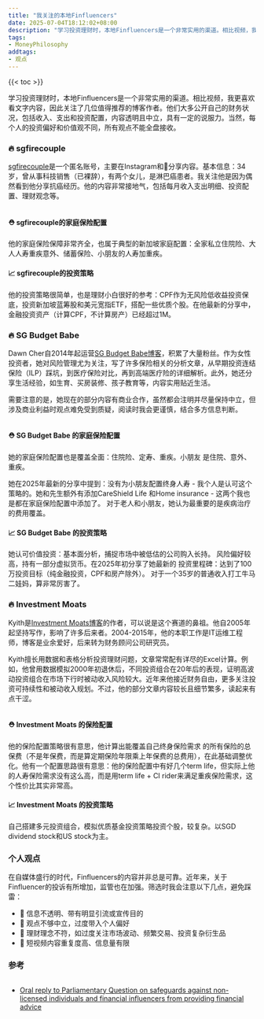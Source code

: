```yaml
---
title: "我关注的本地Finfluencers"
date: 2025-07-04T18:12:02+08:00
description: "学习投资理财时，本地Finfluencers是一个非常实用的渠道。相比视频，我更喜欢看文字内容，因此关注了几位值得推荐的博客作者。他们大多公开自己的财务状况，包括收入、支出和投资配置，内容透明且中立，具有一定的说服力。当然，每个人的投资偏好和价值观不同，所有观点不能全盘接收。"
tags: 
- MoneyPhilosophy
addtags:
- 观点
---
```


{{< toc >}}

学习投资理财时，本地Finfluencers是一个非常实用的渠道。相比视频，我更喜欢看文字内容，因此关注了几位值得推荐的博客作者。他们大多公开自己的财务状况，包括收入、支出和投资配置，内容透明且中立，具有一定的说服力。当然，每个人的投资偏好和价值观不同，所有观点不能全盘接收。

### 🔥 sgfirecouple

[sgfirecouple](https://www.instagram.com/sgfirecouple)是一个匿名账号，主要在Instagram和🍋分享内容。基本信息：34岁，曾从事科技销售（已裸辞），有两个女儿，是淋巴癌患者。我关注他是因为偶然看到他分享抗癌经历。他的内容非常接地气，包括每月收入支出明细、投资配置、理财观念等。

<div style="text-align: center">
    <span class="image fit"><img src="https://s3.ap-southeast-1.amazonaws.com/littlecheesecake.me/money.sense/finfluencers/finfluencer-sgfirecouple.png" alt="" /></span>
</div>

#### ⛑️ sgfirecouple的家庭保险配置

他的家庭保险保障非常齐全，也属于典型的新加坡家庭配置：全家私立住院险、大人人寿重疾意外、储蓄保险、小朋友的人寿加重疾。

#### 📈 sgfirecouple的投资策略

他的投资策略很简单，也是理财小白很好的参考：CPF作为无风险低收益投资保底，投资新加坡蓝筹股和美元宽指ETF，搭配一些优质个股。在他最新的分享中，金融投资资产（计算CPF，不计算房产）已经超过1M。

### 🔥 SG Budget Babe

Dawn Cher自2014年起运营[SG Budget Babe博客](https://sgbudgetbabe.com/)，积累了大量粉丝。作为女性投资者，她对风险管理尤为关注，写了许多保险相关的分析文章，从早期投资连结保险（ILP）踩坑，到医疗保险对比，再到高端医疗险的详细解析。此外，她还分享生活经验，如生育、买房装修、孩子教育等，内容实用贴近生活。

需要注意的是，她现在的部分内容有商业合作，虽然都会注明并尽量保持中立，但涉及商业利益时观点难免受到质疑，阅读时我会更谨慎，结合多方信息判断。

<div style="text-align: center">
    <span class="image fit"><img src="https://s3.ap-southeast-1.amazonaws.com/littlecheesecake.me/money.sense/finfluencers/finfluencer-sgbudgetbabe.png" alt="" /></span>
</div>

#### ⛑️ SG Budget Babe 的家庭保险配置

她的家庭保险配置也是覆盖全面：住院险、定寿、重疾。小朋友
是住院、意外、重疾。

她在2025年最新的分享中提到：没有为小朋友配置终身人寿 - 我个人是认可这个策略的。她和先生额外有添加CareShield Life 和Home insurance - 这两个我也是都在家庭保险配置中添加了。 对于老人和小朋友，她认为最重要的是疾病治疗的费用覆盖。

#### 📈 SG Budget Babe 的投资策略

她认可价值投资：基本面分析，捕捉市场中被低估的公司购入长持。 风险偏好较高，持有一部分虚拟货币。在2025年初分享了她最新的 投资里程碑：达到了100万投资目标（纯金融投资，CPF和房产除外）。 对于一个35岁的普通收入打工牛马二娃妈，算非常厉害了。


### 🔥 Investment Moats

Kyith是[Investment Moats博客](https://investmentmoats.com/)的作者，可以说是这个赛道的鼻祖。他自2005年起坚持写作，影响了许多后来者。2004-2015年，他的本职工作是IT运维工程师，博客是业余爱好，后来转为财务顾问公司研究员。

Kyith擅长用数据和表格分析投资理财问题，文章常常配有详尽的Excel计算。例如，他曾用数据模拟2000年初退休后，不同投资组合在20年后的表现，证明高波动投资组合在市场下行时被动收入风险较大。近年来他接近财务自由，更多关注投资可持续性和被动收入规划。不过，他的部分文章内容较长且细节繁多，读起来有点干涩。

<div style="text-align: center">
    <span class="image fit"><img src="https://s3.ap-southeast-1.amazonaws.com/littlecheesecake.me/money.sense/finfluencers/finfluencer-investmentmoats.png" alt="" /></span>
</div>

#### ⛑️ Investment Moats 的保险配置

他的保险配置策略很有意思，他计算出能覆盖自己终身保险需求 的所有保险的总保费（不是年保费，而是算定期保险年限乘上年保费的总费用），在此基础调整优化。他有一个配置思路很有意思：他的保险配置中有好几个term life，但实际上他的人寿保险需求没有这么高，而是用term life + CI rider来满足重疾保险需求，这个性价比其实非常高。

#### 📈 Investment Moats 的投资策略

自己搭建多元投资组合，模拟优质基金投资策略投资个股，较复杂。以SGD dividend stock和US stock为主。


### 个人观点

在自媒体盛行的时代，Finfluencers的内容并非总是可靠。近年来，关于Finfluencer的投诉有所增加，监管也在加强。筛选时我会注意以下几点，避免踩雷：

- 🚫 信息不透明、带有明显引流或宣传目的
- 🚫 观点不够中立，过度带入个人偏好
- 🚫 理财理念不符，如过度关注市场波动、频繁交易、投资复杂衍生品
- 🚫 短视频内容重复度高、信息量有限

### 参考

<div style="text-align: center">
   <span class="image fit"><img src="https://s3.ap-southeast-1.amazonaws.com/littlecheesecake.me/money.sense/finfluencers/finfluencers-new.jpeg" alt="" /></span>
</div>

- [Oral reply to Parliamentary Question on safeguards against non-licensed individuals and financial influencers from providing financial advice](https://www.mas.gov.sg/news/parliamentary-replies/2025/oral-reply-to-parliamentary-questions-on-financial-services-platform-safeguards-and-complaints)